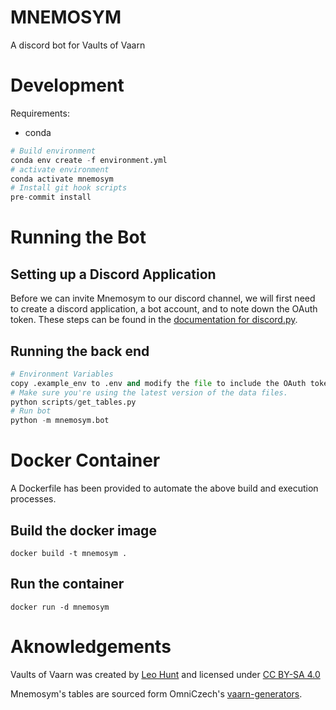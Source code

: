 # MNEMOSYM
A discord bot for Vaults of Vaarn

# Development
Requirements:
- conda

```python
# Build environment
conda env create -f environment.yml
# activate environment
conda activate mnemosym
# Install git hook scripts
pre-commit install
```

# Running the Bot

## Setting up a Discord Application
Before we can invite Mnemosym to our discord channel, we will first need to create a discord application, a bot account, and to note down the OAuth token. These steps can be found in the [documentation for discord.py](https://discordpy.readthedocs.io/en/stable/discord.html).

## Running the back end
```python
# Environment Variables
copy .example_env to .env and modify the file to include the OAuth token from the previous step.  
# Make sure you're using the latest version of the data files.
python scripts/get_tables.py
# Run bot
python -m mnemosym.bot
```

# Docker Container
A Dockerfile has been provided to automate the above build and execution processes.

## Build the docker image
`docker build -t mnemosym .`

## Run the container
`docker run -d mnemosym`

# Aknowledgements

Vaults of Vaarn was created by [Leo Hunt](https://graculusdroog.itch.io/) and licensed under [CC BY-SA 4.0](https://creativecommons.org/licenses/by-sa/4.0/)

Mnemosym's tables are sourced form OmniCzech's [vaarn-generators](https://github.com/omniczech/vaarn-generators).
